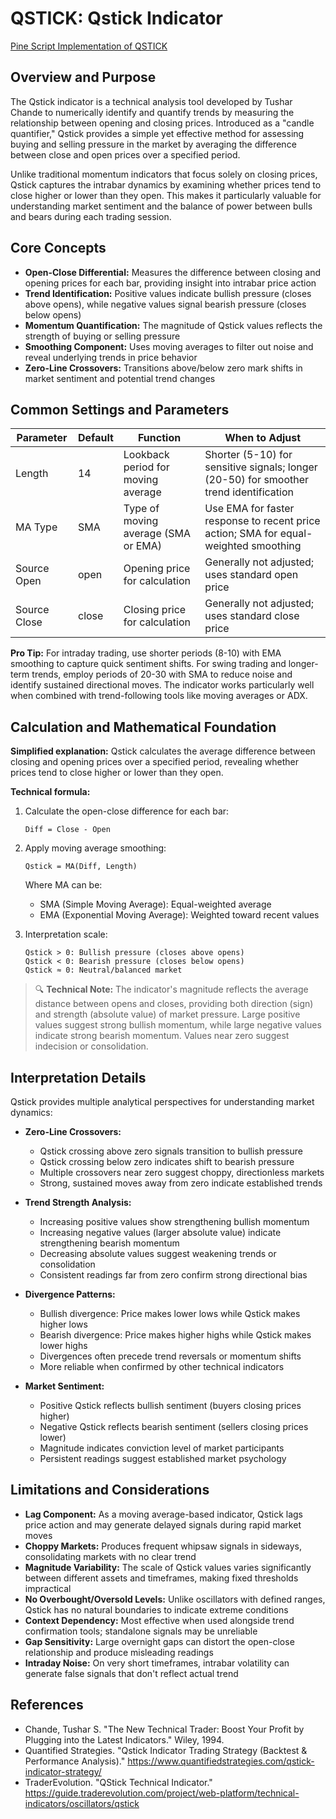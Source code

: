 # QSTICK: Qstick Indicator

[Pine Script Implementation of QSTICK](https://github.com/mihakralj/pinescript/blob/main/indicators/dynamics/qstick.pine)

## Overview and Purpose

The Qstick indicator is a technical analysis tool developed by Tushar Chande to numerically identify and quantify trends by measuring the relationship between opening and closing prices. Introduced as a "candle quantifier," Qstick provides a simple yet effective method for assessing buying and selling pressure in the market by averaging the difference between close and open prices over a specified period.

Unlike traditional momentum indicators that focus solely on closing prices, Qstick captures the intrabar dynamics by examining whether prices tend to close higher or lower than they open. This makes it particularly valuable for understanding market sentiment and the balance of power between bulls and bears during each trading session.

## Core Concepts

* **Open-Close Differential:** Measures the difference between closing and opening prices for each bar, providing insight into intrabar price action
* **Trend Identification:** Positive values indicate bullish pressure (closes above opens), while negative values signal bearish pressure (closes below opens)
* **Momentum Quantification:** The magnitude of Qstick values reflects the strength of buying or selling pressure
* **Smoothing Component:** Uses moving averages to filter out noise and reveal underlying trends in price behavior
* **Zero-Line Crossovers:** Transitions above/below zero mark shifts in market sentiment and potential trend changes

## Common Settings and Parameters

| Parameter | Default | Function | When to Adjust |
|-----------|---------|----------|----------------|
| Length | 14 | Lookback period for moving average | Shorter (5-10) for sensitive signals; longer (20-50) for smoother trend identification |
| MA Type | SMA | Type of moving average (SMA or EMA) | Use EMA for faster response to recent price action; SMA for equal-weighted smoothing |
| Source Open | open | Opening price for calculation | Generally not adjusted; uses standard open price |
| Source Close | close | Closing price for calculation | Generally not adjusted; uses standard close price |

**Pro Tip:** For intraday trading, use shorter periods (8-10) with EMA smoothing to capture quick sentiment shifts. For swing trading and longer-term trends, employ periods of 20-30 with SMA to reduce noise and identify sustained directional moves. The indicator works particularly well when combined with trend-following tools like moving averages or ADX.

## Calculation and Mathematical Foundation

**Simplified explanation:**
Qstick calculates the average difference between closing and opening prices over a specified period, revealing whether prices tend to close higher or lower than they open.

**Technical formula:**

1. Calculate the open-close difference for each bar:
   ```
   Diff = Close - Open
   ```

2. Apply moving average smoothing:
   ```
   Qstick = MA(Diff, Length)
   ```

   Where MA can be:
   - SMA (Simple Moving Average): Equal-weighted average
   - EMA (Exponential Moving Average): Weighted toward recent values

3. Interpretation scale:
   ```
   Qstick > 0: Bullish pressure (closes above opens)
   Qstick < 0: Bearish pressure (closes below opens)
   Qstick ≈ 0: Neutral/balanced market
   ```

> 🔍 **Technical Note:** The indicator's magnitude reflects the average distance between opens and closes, providing both direction (sign) and strength (absolute value) of market pressure. Large positive values suggest strong bullish momentum, while large negative values indicate strong bearish momentum. Values near zero suggest indecision or consolidation.

## Interpretation Details

Qstick provides multiple analytical perspectives for understanding market dynamics:

* **Zero-Line Crossovers:**
  - Qstick crossing above zero signals transition to bullish pressure
  - Qstick crossing below zero indicates shift to bearish pressure
  - Multiple crossovers near zero suggest choppy, directionless markets
  - Strong, sustained moves away from zero indicate established trends

* **Trend Strength Analysis:**
  - Increasing positive values show strengthening bullish momentum
  - Increasing negative values (larger absolute value) indicate strengthening bearish momentum
  - Decreasing absolute values suggest weakening trends or consolidation
  - Consistent readings far from zero confirm strong directional bias

* **Divergence Patterns:**
  - Bullish divergence: Price makes lower lows while Qstick makes higher lows
  - Bearish divergence: Price makes higher highs while Qstick makes lower highs
  - Divergences often precede trend reversals or momentum shifts
  - More reliable when confirmed by other technical indicators

* **Market Sentiment:**
  - Positive Qstick reflects bullish sentiment (buyers closing prices higher)
  - Negative Qstick reflects bearish sentiment (sellers closing prices lower)
  - Magnitude indicates conviction level of market participants
  - Persistent readings suggest established market psychology

## Limitations and Considerations

* **Lag Component:** As a moving average-based indicator, Qstick lags price action and may generate delayed signals during rapid market moves
* **Choppy Markets:** Produces frequent whipsaw signals in sideways, consolidating markets with no clear trend
* **Magnitude Variability:** The scale of Qstick values varies significantly between different assets and timeframes, making fixed thresholds impractical
* **No Overbought/Oversold Levels:** Unlike oscillators with defined ranges, Qstick has no natural boundaries to indicate extreme conditions
* **Context Dependency:** Most effective when used alongside trend confirmation tools; standalone signals may be unreliable
* **Gap Sensitivity:** Large overnight gaps can distort the open-close relationship and produce misleading readings
* **Intraday Noise:** On very short timeframes, intrabar volatility can generate false signals that don't reflect actual trend

## References

* Chande, Tushar S. "The New Technical Trader: Boost Your Profit by Plugging into the Latest Indicators." Wiley, 1994.
* Quantified Strategies. "Qstick Indicator Trading Strategy (Backtest & Performance Analysis)." https://www.quantifiedstrategies.com/qstick-indicator-strategy/
* TraderEvolution. "QStick Technical Indicator." https://guide.traderevolution.com/project/web-platform/technical-indicators/oscillators/qstick
